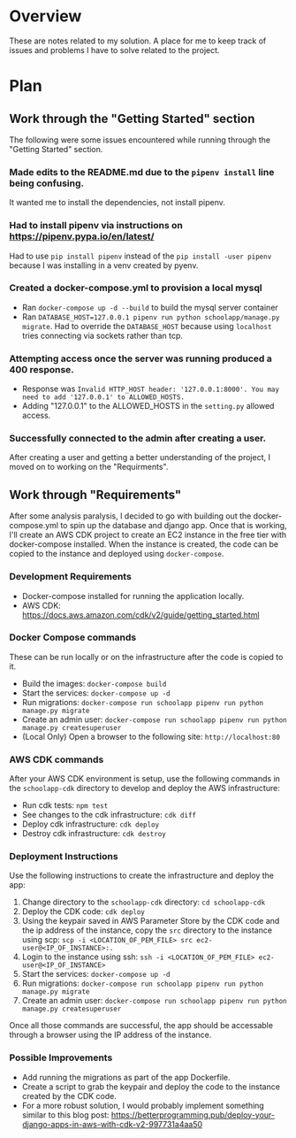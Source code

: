 # Overview
These are notes related to my solution. A place for me to keep track of issues and problems I have to solve related to the project.

# Plan
## Work through the "Getting Started" section
The following were some issues encountered while running through the "Getting Started" section.
### Made edits to the README.md due to the `pipenv install` line being confusing.
It wanted me to install the dependencies, not install pipenv.
### Had to install pipenv via instructions on https://pipenv.pypa.io/en/latest/
Had to use `pip install pipenv` instead of the `pip install -user pipenv` because I was installing in a venv created by pyenv.
### Created a docker-compose.yml to provision a local mysql
- Ran `docker-compose up -d --build` to build the mysql server container
- Ran `DATABASE_HOST=127.0.0.1 pipenv run python schoolapp/manage.py migrate`. Had to override the `DATABASE_HOST` because using `localhost` tries connecting via sockets rather than tcp.
### Attempting access once the server was running produced a 400 response.
- Response was `Invalid HTTP_HOST header: '127.0.0.1:8000'. You may need to add '127.0.0.1' to ALLOWED_HOSTS.`
- Adding "127.0.0.1" to the ALLOWED_HOSTS in the `setting.py` allowed access.
### Successfully connected to the admin after creating a user.
After creating a user and getting a better understanding of the project, I moved on to working on the "Requirments".

## Work through "Requirements"
After some analysis paralysis, I decided to go with building out the docker-compose.yml to spin up the database and django app. Once that is working, I'll create an AWS CDK project to create an EC2 instance in the free tier with docker-compose installed. When the instance is created, the code can be copied to the instance and deployed using `docker-compose`.

### Development Requirements
- Docker-compose installed for running the application locally.
- AWS CDK: https://docs.aws.amazon.com/cdk/v2/guide/getting_started.html

### Docker Compose commands
These can be run locally or on the infrastructure after the code is copied to it.
- Build the images: `docker-compose build`
- Start the services: `docker-compose up -d`
- Run migrations: `docker-compose run schoolapp pipenv run python manage.py migrate`
- Create an admin user: `docker-compose run schoolapp pipenv run python manage.py createsuperuser`
- (Local Only) Open a browser to the following site: `http://localhost:80`

### AWS CDK commands
After your AWS CDK environment is setup, use the following commands in the `schoolapp-cdk` directory to develop and deploy the AWS infrastructure:
- Run cdk tests: `npm test`
- See changes to the cdk infrastructure: `cdk diff`
- Deploy cdk infrastructure: `cdk deploy`
- Destroy cdk infrastructure: `cdk destroy`

### Deployment Instructions
Use the following instructions to create the infrastructure and deploy the app:
1. Change directory to the `schoolapp-cdk` directory: `cd schoolapp-cdk`
1. Deploy the CDK code: `cdk deploy`
1. Using the keypair saved in AWS Parameter Store by the CDK code and the ip address of the instance, copy the `src` directory to the instance using scp: `scp -i <LOCATION_OF_PEM_FILE> src ec2-user@<IP_OF_INSTANCE>:.`
1. Login to the instance using ssh: `ssh -i <LOCATION_OF_PEM_FILE> ec2-user@<IP_OF_INSTANCE>`
1. Start the services: `docker-compose up -d`
1. Run migrations: `docker-compose run schoolapp pipenv run python manage.py migrate`
1. Create an admin user: `docker-compose run schoolapp pipenv run python manage.py createsuperuser`

Once all those commands are successful, the app should be accessable through a browser using the IP address of the instance.

### Possible Improvements
- Add running the migrations as part of the app Dockerfile.
- Create a script to grab the keypair and deploy the code to the instance created by the CDK code.
- For a more robust solution, I would probably implement something similar to this blog post: https://betterprogramming.pub/deploy-your-django-apps-in-aws-with-cdk-v2-997731a4aa50
